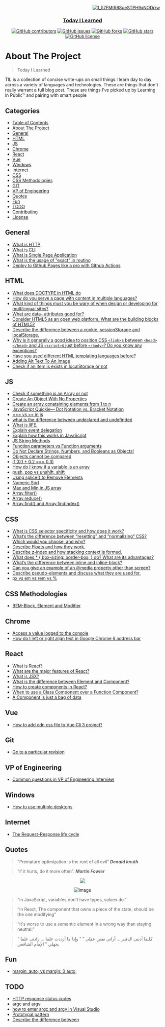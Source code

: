 <div align="right">
<a href="" rel="noopener">
  
![1_57FMtR88ueSTPH9xNODrrw](https://user-images.githubusercontent.com/40190772/80288368-df729180-8737-11ea-966e-015375f3092b.png)

  
</div>

<h3 align="center">Today I Learned</h3>

<div align="center">

[![GitHub contributors](https://img.shields.io/github/contributors/AbdallahHemdan/TIL)](https://github.com/AbdallahHemdan/TIL/contributors)
[![GitHub issues](https://img.shields.io/github/issues/AbdallahHemdan/TIL)](https://github.com/AbdallahHemdan/TIL/issues)
[![GitHub forks](https://img.shields.io/github/forks/AbdallahHemdan/TIL)](https://github.com/AbdallahHemdan/TIL/network)
[![GitHub stars](https://img.shields.io/github/stars/AbdallahHemdan/TIL)](https://github.com/AbdallahHemdan/TIL/stargazers)
[![GitHub license](https://img.shields.io/github/license/AbdallahHemdan/TIL)](https://github.com/AbdallahHemdan/TIL/blob/master/LICENSE)

</div>

# About The Project

> Today I Learned

TIL is a collection of concise write-ups on small things I learn day to day across a variety of languages and technologies. These are things that don't really warrant a full blog post. These are things I've picked up by Learning In Public™ and pairing with smart people

## Categories

- [Table of Contents](#table-of-contents)
- [About The Project](#about-the-project)
- [General](#general)
- [HTML](#html)
- [JS](#js)
- [Chrome](#chrome)
- [React](#react)
- [Vue](#vue)
- [Windows](#windows)
- [Internet](#internet)
- [CSS](#css)
- [CSS Methodologies](#css-methodologies)
- [GIT](#git)
- [VP of Engineering](#vp-of-engineering)
- [Quotes](#quotes) 
- [Fun](#fun)
- [TODO](#todo)
- [Contributing](#contributing)
- [License](#license)


## General
- [What is HTTP](https://www.w3schools.com/whatis/whatis_http.asp)
- [What is CLI](https://www.w3schools.com/whatis/whatis_cli.asp)
- [What is Single Page Application](https://github.com/AbdallahHemdan/TIL/blob/master/General/1.%20What%20is%20SPA.md)
- [What is the usage of "exact" in routing](https://github.com/AbdallahHemdan/TIL/blob/master/General/2.%20What%20is%20the%20usage%20of%20%22exact%22%20in%20routing.md)
- [Deploy to Github Pages like a pro with Github Actions](https://dev.to/rolanddoda/deploy-to-github-pages-like-a-pro-with-github-actions-4hdg)

## HTML
- [What does DOCTYPE in HTML do](https://github.com/AbdallahHemdan/TIL/blob/master/HTML/1.%20What%20does%20DOCTYPE%20in%20HTML%20do.md)
- [How do you serve a page with content in multiple languages?](https://github.com/AbdallahHemdan/TIL/blob/master/HTML/2.%20How%20do%20you%20serve%20a%20page%20with%20content%20in%20multiple%20languages%3F.md)
- [What kind of things must you be wary of when design or developing for multilingual sites?](https://github.com/AbdallahHemdan/TIL/blob/master/HTML/3.%20What%20kind%20of%20things%20must%20you%20be%20wary%20of%20when%20design%20or%20developing%20for%20multilingual%20sites%3F.md)
- [What are data- attributes good for?](https://github.com/AbdallahHemdan/TIL/blob/master/HTML/4.%20What%20are%20data-%20attributes%20good%20for%3F.md)
- [Consider HTML5 as an open web platform. What are the building blocks of HTML5?](https://github.com/AbdallahHemdan/TIL/blob/master/HTML/5.%20Consider%20HTML5%20as%20an%20open%20web%20platform.%20What%20are%20the%20building%20blocks%20of%20HTML5%3F.md)
- [Describe the difference between a cookie, sessionStorage and localStorage.](https://github.com/AbdallahHemdan/TIL/blob/master/HTML/6.%20Describe%20the%20difference%20between%20a%20cookie%2C%20sessionStorage%20and%20localStorage.md)
- [Why is it generally a good idea to position CSS `<link>`s between `<head></head>` and JS `<script>`s just before `</body>`? Do you know any exceptions?](https://github.com/AbdallahHemdan/TIL/blob/master/HTML/7.%20Why%20is%20it%20generally%20a%20good%20idea%20to%20position%20CSS%20links%20between%20head%20and%20script%20tags.md)
- [Have you used different HTML templating languages before?](https://github.com/AbdallahHemdan/TIL/blob/master/HTML/8.%20Have%20you%20used%20different%20HTML%20templating%20languages%20before%3F.md)
- [Adding Alt Text To An Image](https://github.com/AbdallahHemdan/TIL/blob/master/HTML/9.%20Adding%20Alt%20Text%20To%20An%20Image.md)
- [Check if an item is exists in localStorage or not](https://github.com/AbdallahHemdan/TIL/blob/master/HTML/10.%20Check%20if%20an%20item%20is%20exists%20in%20localStorage%20or%20not.md)
## JS
- [Check if something is an Array or not](https://github.com/AbdallahHemdan/TIL/blob/master/JS/Check%20if%20something%20is%20an%20Array%20or%20not.md)
- [Create An Object With No Properties](https://github.com/AbdallahHemdan/TIL/blob/master/JS/Create%20An%20Object%20With%20No%20Properties.md)
- [Create an array conataining elements from 1 to n](https://github.com/AbdallahHemdan/TIL/blob/master/JS/Creating%20an%20array%20containing%20elements%20from%201%20to%20n.md)
- [JavaScript Quickie— Dot Notation vs. Bracket Notation](https://codeburst.io/javascript-quickie-dot-notation-vs-bracket-notation-333641c0f781)
- [=== vs == in js](https://github.com/AbdallahHemdan/TIL/blob/master/JS/4.%20%3D%3D%3D%20vs%20%3D%3D%20in%20js.md)
- [what is the difference between undeclared and undefinded](https://github.com/AbdallahHemdan/TIL/blob/master/JS/5.%20what%20is%20the%20difference%20between%20undeclared%20and%20undefinded%20in%20js.md)
- [What is IIFE.](https://github.com/AbdallahHemdan/TIL/blob/master/JS/6.%20What%20is%20IIFE.md)
- [Explain event delegation](https://github.com/AbdallahHemdan/TIL/blob/master/JS/7.%20Explain%20event%20delegation.md)
- [Explain how this works in JavaScript](https://github.com/AbdallahHemdan/TIL/blob/master/JS/8.%20Explain%20how%20this%20works%20in%20JavaScript.md)
- [JS String Methods](https://www.w3schools.com/js/js_string_methods.asp)
- [Function parameters vs Function arguments](https://github.com/AbdallahHemdan/TIL/blob/master/JS/9.%20Function%20parameters%20vs%20Function%20arguments%20.md)
- [Do Not Declare Strings, Numbers, and Booleans as Objects!](https://github.com/AbdallahHemdan/TIL/blob/master/JS/10.%20Do%20Not%20Declare%20Strings%2C%20Numbers%2C%20and%20Booleans%20as%20Objects.md)
- [Objects cannot be compared](https://github.com/AbdallahHemdan/TIL/blob/master/JS/11.%20%20Objects%20cannot%20be%20compared.md)
- [if (0.1 + 0.2 === 0.3)](https://github.com/AbdallahHemdan/TIL/blob/master/JS/12.%20if(0.1%20%2B%200.2%20%3D%3D%3D%200.3).md)
- [ How do I know if a variable is an array](https://github.com/AbdallahHemdan/TIL/blob/master/JS/13.%20How%20do%20I%20know%20if%20a%20variable%20is%20an%20array.md)
- [push, pop vs unshift, shift](https://github.com/AbdallahHemdan/TIL/blob/master/JS/14.%20push%2C%20pop%20vs%20unshift%2C%20shift.md)
- [Using splice() to Remove Elements](https://github.com/AbdallahHemdan/TIL/blob/master/JS/15.%20Using%20splice()%20to%20Remove%20Elements.md)
- [Numeric Sort](https://github.com/AbdallahHemdan/TIL/blob/master/JS/16.%20Numeric%20Sort.md)
- [Max and Min in JS array](https://github.com/AbdallahHemdan/TIL/blob/master/JS/17.%20Max%20and%20Min%20in%20JS%20array.md)
- [Array.filter()](https://github.com/AbdallahHemdan/TIL/blob/master/JS/18.%20Array.filter().md)
- [Array.reduce()](https://github.com/AbdallahHemdan/TIL/blob/master/JS/19.%20Array.reduce().md)
- [Array.find() and Array.findIndex()](https://github.com/AbdallahHemdan/TIL/blob/master/JS/20.%20Array.find()%20and%20Array.findIndex().md)

## CSS
- [What is CSS selector specificity and how does it work?](https://github.com/AbdallahHemdan/TIL/blob/master/CSS/1.%20What%20is%20CSS%20selector%20specificity%20and%20how%20does%20it%20work%3F.md)
- [What’s the difference between “resetting” and “normalizing” CSS? Which would you choose, and why?](https://github.com/AbdallahHemdan/TIL/blob/master/CSS/2.%20What's%20the%20difference%20between%20%22resetting%22%20and%20%22normalizing%22%20CSS%3F%20Which%20would%20you%20choose%2C%20and%20why%3F.md)
- [Describe Floats and how they work.](https://github.com/AbdallahHemdan/TIL/blob/master/CSS/3.%20Describe%20Floats%20and%20how%20they%20work.md)
- [Describe z-index and how stacking context is formed.](https://github.com/AbdallahHemdan/TIL/blob/master/CSS/4.%20Describe%20z-index%20and%20how%20stacking%20context%20is%20formed.md)
- [What does * { box-sizing: border-box; } do? What are its advantages?](https://github.com/AbdallahHemdan/TIL/blob/master/CSS/5.%20What%20does%20*%20%7B%20box-sizing:%20border-box%3B%20%7D%20do%3F%20What%20are%20its%20advantages%3F.md)
- [What’s the difference between inline and inline-block?](https://github.com/AbdallahHemdan/TIL/blob/master/CSS/6.%20What's%20the%20difference%20between%20inline%20and%20inline-block%3F.md)
- [Can you give an example of an @media property other than screen?](https://github.com/AbdallahHemdan/TIL/blob/master/CSS/7.%20%20Can%20you%20give%20an%20example%20of%20an%20%40media%20property%20other%20than%20screen%3F.md)
- [Describe pseudo-elements and discuss what they are used for.](https://github.com/AbdallahHemdan/TIL/blob/master/CSS/8.%20Describe%20pseudo-elements%20and%20discuss%20what%20they%20are%20used%20for.md)
- [px vs em vs rem vs %](https://github.com/AbdallahHemdan/TIL/tree/master/CSS/9.%20px%2C%20em%2C%20rem%20and%20%25)

## CSS Methodologies
- [BEM-Block, Element and Modifier](https://github.com/AbdallahHemdan/TIL/tree/master/CSS%20Methodologies/BEM)

## Chrome
- [Access a value logged to the console](https://github.com/AbdallahHemdan/TIL/blob/master/Chrome/Access%20a%20value%20logged%20to%20the%20console.md)
- [How do I left or right align text in Google Chrome 6 address bar](https://github.com/AbdallahHemdan/TIL/blob/master/Chrome/How%20do%20I%20left%20or%20right%20align%20text%20in%20Google%20Chrome%206%20address%20bar.md)

## React 
- [What is React?](https://github.com/AbdallahHemdan/TIL/blob/master/React/What%20is%20React%3F.md)
- [What are the major features of React?](https://github.com/AbdallahHemdan/TIL/blob/master/React/What%20are%20the%20major%20features%20of%20React%3F.md)
- [What is JSX?](https://github.com/AbdallahHemdan/TIL/blob/master/React/What%20is%20JSX%3F.md)
- [What is the difference between Element and Component?](https://github.com/AbdallahHemdan/TIL/blob/master/React/What%20is%20the%20difference%20between%20Element%20and%20Component%3F.md)
- [How to create components in React?](https://github.com/AbdallahHemdan/TIL/blob/master/React/How%20to%20create%20components%20in%20React%3F.md)
- [When to use a Class Component over a Function Component?](https://github.com/AbdallahHemdan/TIL/blob/master/React/When%20to%20use%20a%20Class%20Component%20over%20a%20Function%20Component%3F.md)
- [A Component is just a bag of data](https://github.com/AbdallahHemdan/TIL/blob/master/React/A%20Component%20is%20just%20a%20bag%20of%20data.md)

## Vue
- [How to add cdn css file to Vue Cli 3 project?](https://github.com/AbdallahHemdan/TIL/blob/master/Vue/How%20to%20add%20cdn%20css%20file%20to%20Vue%20Cli%203%20project.md)

## Git
- [Go to a particular revision](https://github.com/AbdallahHemdan/TIL/blob/master/GIT/Go%20to%20particular%20revision.md)

## VP of Engineering
- [Common questions in VP of Engineering Interview](https://github.com/AbdallahHemdan/TIL/tree/master/VP%20of%20Engineering) 

## Windows
- [How to use multiple desktops](https://github.com/AbdallahHemdan/TIL/blob/master/Windows/How%20to%20use%20multiple%20desktops.md) 

## Internet
- [The Request-Response life cycle](https://github.com/AbdallahHemdan/TIL/blob/master/Internet/Request-Response%20life%20cycle.md)

## Quotes

> “Premature optimization is the root of all evil” **_Donald knuth_**

> “if it hurts, do it more often”. **_Martin Fowler_**

<div align="center">
  
  <img src="https://martinfowler.com/bliki/images/frequency-reduces-difficulty/graph.png" />

  ![image](https://user-images.githubusercontent.com/40190772/84452841-3b956480-ac57-11ea-8fdc-5b192e427302.png)
  
</div>

> “In JavaScript, variables don't have types, values do.”

> “In React, The component that owns a piece of the state, should be the one modifying”

>  “It's worse to use a semantic element in a wrong way than staying neutral.”

> “ كلـما أدبني الدهـر ... أراني نقص عقلي ” 
> “ وإذا ما أزددت علما ... زادني علما بجهلي ”
> الإمام الشافعي
 

## Fun
- [margin: auto; vs margin: 0 auto;](https://github.com/AbdallahHemdan/TIL/blob/master/Fun/margin:%20auto;%20vs%20margin:%200%20auto;.md)

## TODO
- [HTTP response status codes]()
- [argc and argv]()
- [how to enter argc and argv in Visual Studio]()
- [Prototypal pattern](https://frontendmasters.com/courses/getting-started-javascript-v2/prototypes/)
- [Describe the difference between <script>, <script async> and <script defer>.]()
- [Search for border vs outline css]()
- [Search for css selectors next sibling direct child all]()

## Contributing

> Contributions are what make the open source community such an amazing place to be learn, inspire, and create. Any contributions you make are **greatly appreciated**.

Check out our [contributing guidelines](https://github.com/AbdallahHemdan/TIL/blob/master/CONTRIBUTING.md) for ways to contribute.

 
## License

> This project is licensed under MIT License, See [License](https://github.com/AbdallahHemdan/TIL/blob/master/LICENSE) for more information ©AbdallahHemdan.
